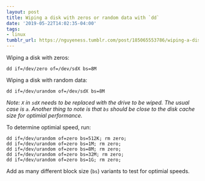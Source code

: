 ```yaml
---
layout: post
title: Wiping a disk with zeros or random data with `dd`
date: '2019-05-22T14:02:35-04:00'
tags:
- linux
tumblr_url: https://nguyeness.tumblr.com/post/185065553786/wiping-a-disk-with-zeros-or-random-data-with-dd
---
```

Wiping a disk with zeros:

    dd if=/dev/zero of=/dev/sdX bs=8M

Wiping a disk with random data:

    dd if=/dev/urandom of=/dev/sdX bs=8M

_Note: `X` in `sdX` needs to be replaced with the drive to be wiped. The usual case is `a`. Another thing to note is that `bs` should be close to the disk cache size for optimial performance._

To determine optimial speed, run:

    dd if=/dev/urandom of=zero bs=512K; rm zero;
    dd if=/dev/urandom of=zero bs=1M; rm zero;
    dd if=/dev/urandom of=zero bs=8M; rm zero;
    dd if=/dev/urandom of=zero bs=32M; rm zero;
    dd if=/dev/urandom of=zero bs=1G; rm zero;

Add as many different block size (`bs`) variants to test for optimial speeds.

